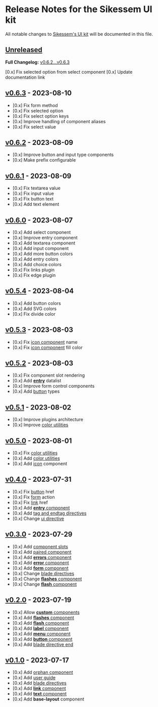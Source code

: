 # Release Notes for the Sikessem UI kit

All notable changes to [Sikessem's UI kit](https://github.com/sikessem/ui) will be documented in this file.

## [Unreleased](https://github.com/sikessem/ui/compare/v0.6.3...HEAD)

**Full Changelog:** [v0.6.2...v0.6.3](https://github.com/sikessem/ui/compare/v0.6.1...v0.6.3)

[0.x] Fix selected option from select component
[0.x] Update documentation link

## [v0.6.3](https://github.com/sikessem/ui/releases/tag/v0.6.3) - 2023-08-10

- [0.x] Fix form method
- [0.x] Fix selected option
- [0.x] Fix select option keys
- [0.x] Improve handling of component aliases
- [0.x] Fix select value

## [v0.6.2](https://github.com/sikessem/ui/releases/tag/v0.6.2) - 2023-08-09

- [0.x] Improve button and input type components
- [0.x] Make prefix configurable

## [v0.6.1](https://github.com/sikessem/ui/releases/tag/v0.6.1) - 2023-08-09

- [0.x] Fix textarea value
- [0.x] Fix input value
- [0.x] Fix button text
- [0.x] Add text element

## [v0.6.0](https://github.com/sikessem/ui/releases/tag/v0.6.0) - 2023-08-07

- [0.x] Add select component
- [0.x] Improve entry component
- [0.x] Add textarea component
- [0.x] Add input component
- [0.x] Add more button colors
- [0.x] Add entry colors
- [0.x] Add choice colors
- [0.x] Fix links plugin
- [0.x] Fix edge plugin

## [v0.5.4](https://github.com/sikessem/ui/releases/tag/v0.5.4) - 2023-08-04

- [0.x] Add button colors
- [0.x] Add SVG colors
- [0.x] Fix divide color

## [v0.5.3](https://github.com/sikessem/ui/releases/tag/v0.5.3) - 2023-08-03

- [0.x] Fix [icon component](https://sikessem.github.io/packages/ui#icon-component) name
- [0.x] Fix [icon component](https://sikessem.github.io/packages/ui#icon-component) fill color

## [v0.5.2](https://github.com/sikessem/ui/releases/tag/v0.5.2) - 2023-08-03

- [0.x] Fix component slot rendering
- [0.x] Add [**entry**](https://sikessem.github.io/packages/ui#entry-component) datalist
- [0.x] Improve form control components
- [0.x] Add [button](https://sikessem.github.io/packages/ui#button-component) types

## [v0.5.1](https://github.com/sikessem/ui/releases/tag/v0.5.1) - 2023-08-02

- [0.x] Improve plugins architecture
- [0.x] Improve [color utilities](https://sikessem.github.io/packages/ui#color-utilities)

## [v0.5.0](https://github.com/sikessem/ui/releases/tag/v0.5.0) - 2023-08-01

- [0.x] Fix [color utilities](https://sikessem.github.io/packages/ui#color-utilities)
- [0.x] Add [color utilities](https://sikessem.github.io/packages/ui#color-utilities)
- [0.x] Add [icon](https://sikessem.github.io/packages/ui#icon-component) component

## [v0.4.0](https://github.com/sikessem/ui/releases/tag/v0.4.0) - 2023-07-31

- [0.x] Fix [button](https://sikessem.github.io/packages/ui#button-component) href
- [0.x] Fix [form](https://sikessem.github.io/packages/ui#form-component) action
- [0.x] Fix [link](https://sikessem.github.io/packages/ui#link-component) href
- [0.x] Add [**entry** component](https://sikessem.github.io/packages/ui#entry-component)
- [0.x] Add [tag and endtag directives](https://sikessem.github.io/packages/ui#blade-directives)
- [0.x] Change [ui directive](https://sikessem.github.io/packages/ui#blade-directives)

## [v0.3.0](https://github.com/sikessem/ui/releases/tag/v0.3.0) - 2023-07-29

- [0.x] Add [component slots](https://sikessem.github.io/packages/ui#component-slots)
- [0.x] Add [paired component](https://sikessem.github.io/packages/ui#component-tags)
- [0.x] Add [**errors** component](https://sikessem.github.io/packages/ui#errors-component)
- [0.x] Add [**error** component](https://sikessem.github.io/packages/ui#error-component)
- [0.x] Add [**form** component](https://sikessem.github.io/packages/ui#form-component)
- [0.x] Change [blade directives](https://sikessem.github.io/packages/ui#blade-directives)
- [0.x] Change [**flashes** component](https://sikessem.github.io/packages/ui#flashes-component)
- [0.x] Change [**flash** component](https://sikessem.github.io/packages/ui#flash-component)

## [v0.2.0](https://github.com/sikessem/ui/releases/tag/v0.2.0) - 2023-07-19

- [0.x] Allow [**custom** components](https://sikessem.github.io/packages/ui#-custom-components)
- [0.x] Add [**flashes** component](https://sikessem.github.io/packages/ui#flashes-component)
- [0.x] Add [**flash** component](https://sikessem.github.io/packages/ui#flash-component)
- [0.x] Add [**label** component](https://sikessem.github.io/packages/ui#label-component)
- [0.x] Add [**menu** component](https://sikessem.github.io/packages/ui#menu-component)
- [0.x] Add [**button** component](https://sikessem.github.io/packages/ui#button-component)
- [0.x] Add [blade directive end](https://sikessem.github.io/packages/ui#blade-directives)

## [v0.1.0](https://github.com/sikessem/ui/releases/tag/v0.1.0) - 2023-07-17

- [0.x] Add [orphan component](https://sikessem.github.io/packages/ui#component-tags)
- [0.x] Add [user guide](https://sikessem.github.io/packages/ui#-usage)
- [0.x] Add [blade directives](https://sikessem.github.io/packages/ui#blade-directives)
- [0.x] Add [**link** component](https://sikessem.github.io/packages/ui#link-component)
- [0.x] Add [**text** component](https://sikessem.github.io/packages/ui#text-component)
- [0.x] Add **base-layout** component
